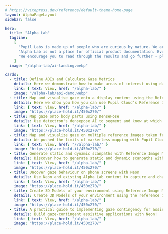 ```yaml
---
# https://vitepress.dev/reference/default-theme-home-page
layout: AlphaPageLayout
sidebar: false

hero:
  title: "Alpha Lab"
  tagline:
    [
      "Pupil Labs is made up of people who are curious by nature. We are researchers, designers, toolmakers, and professional tinkerers. We enjoy building quick prototypes and demos to explore our curiosities. We built Alpha  Lab so that we can have a centralized place to collect the results of our explorations and to share it with the world.",
      "Alpha Lab is not a place for official product documentation. Everything you find here should be considered a work in progress, and may even be a bit rough around the edges. That is the nature of exploration!",
      "We encourage you to read through the results and go further - play around, build from the ideas here, hack away!",
    ]
  image: "/alpha-lab/ai-landing.webp"

cards:
  - title: Define AOIs and Calculate Gaze Metrics
    details: Here we demonstrate how to make areas of interest using data downloaded from Pupil Cloud’s Reference Image Mapper.
    link: { text: View, href: "/alpha-lab/" }
    image: "/alpha-lab/aoi-demo.webp"
  - title: Map and visualise gaze onto a display content using the Reference Image Mapper
    details: Here we show you how you can use Pupil Cloud’s Reference Image Mapper to map gaze onto dynamic on-screen content - like a video.
    link: { text: View, href: "/alpha-lab/" }
    image: "https://place-hold.it/450x270/"
  - title: Map gaze onto body parts using DensePose
    details: Use detectron's densepose AI to segment and know at which part of a body a person is looking.
    link: { text: View, href: "/alpha-lab/" }
    image: "https://place-hold.it/450x270/"
  - title: Map and visualize gaze on multiple reference images taken from the same environment
    details: We pushed the limits of markerless mapping with Pupil Cloud’s Reference Image Mapper - scanning an entire apartment.
    link: { text: View, href: "//alpha-lab/" }
    image: "https://place-hold.it/450x270/"
  - title: Generate static and dynamic scanpaths with Reference Image Mapper
    details: Discover how to generate static and dynamic scanpaths with Pupil Cloud's Reference Image Mapper.
    link: { text: View, href: "/alpha-lab/" }
    image: "https://place-hold.it/450x270/"
  - title: Uncover gaze behaviour on phone screens with Neon
    details: Use Neon and existing Alpha Lab content to capture and characterise viewing behaviour on mobile phone screens.
    link: { text: View, href: "/alpha-lab/" }
    image: "https://place-hold.it/450x270/"
  - title: Create 3D Models of your environment using Reference Image Mapper and nerfstudio
    details: Create 3D Models of your environment using the reference image mapper and NerfStudio
    link: { text: View, href: "/alpha-lab/" }
    image: "https://place-hold.it/450x270/"
  - title: A practical guide to implementing gaze contingency for assistive technology
    details: Build gaze-contingent assistive applications with Neon!
    link: { text: View, href: "/alpha-lab/" }
    image: "https://place-hold.it/450x270/"
---
```

